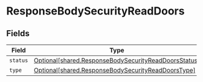 # ResponseBodySecurityReadDoors


## Fields

| Field                                                                                                                  | Type                                                                                                                   | Required                                                                                                               | Description                                                                                                            |
| ---------------------------------------------------------------------------------------------------------------------- | ---------------------------------------------------------------------------------------------------------------------- | ---------------------------------------------------------------------------------------------------------------------- | ---------------------------------------------------------------------------------------------------------------------- |
| `status`                                                                                                               | [Optional[shared.ResponseBodySecurityReadDoorsStatus]](undefined/models/shared/responsebodysecurityreaddoorsstatus.md) | :heavy_minus_sign:                                                                                                     | N/A                                                                                                                    |
| `type`                                                                                                                 | [Optional[shared.ResponseBodySecurityReadDoorsType]](undefined/models/shared/responsebodysecurityreaddoorstype.md)     | :heavy_minus_sign:                                                                                                     | N/A                                                                                                                    |